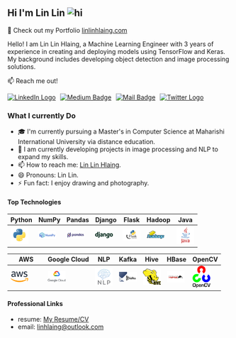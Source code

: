 ## Hi I'm Lin Lin <img src="https://user-images.githubusercontent.com/1303154/88677602-1635ba80-d120-11ea-84d8-d263ba5fc3c0.gif" width="28px" height="28px" alt="hi">

🚀 Check out my  Portfolio [linlinhlaing.com](https://linlinhlaing.com/) 

Hello!
I am Lin Lin Hlaing, a Machine Learning Engineer with 3 years of experience in creating and deploying models using TensorFlow and Keras. My background includes developing object detection and image processing solutions.

:mailbox: Reach me out!

<div style="display: flex; align-items: center; gap: 10px;">

<a href="https://www.linkedin.com/in/lin-hlaing/">
    <img src="https://cdn-icons-png.flaticon.com/512/174/174857.png" alt="LinkedIn Logo" width="20" height="20" />
</a>

<a href="https://medium.com/@linhlaing">
    <img src="https://img.shields.io/badge/-Medium-00ab6c?style=flat&logo=medium&logoColor=white" alt="Medium Badge" />
</a>

<a href="mailto:linhlaing@outlook.com">
    <img src="https://img.shields.io/badge/-Outlook-0072C6?style=flat&logo=microsoftoutlook&logoColor=white" alt="Mail Badge" />
</a>

<a href="https://twitter.com/LLinhlaing68616">
    <img src="https://cdn-icons-png.flaticon.com/512/733/733579.png" alt="Twitter Logo" width="20" height="20" />
</a>

</div>

<!-- TODO: Add last video link -->

### What I currently Do
- 🎓 I'm currently pursuing a Master's in Computer Science at Maharishi International University via distance education.
- 🤖 I am currently developing projects in image processing and NLP to expand my skills.
- 📫 How to reach me: [Lin Lin Hlaing](https://www.linkedin.com/in/lin-hlaing/).
- 😄 Pronouns: Lin Lin.
- ⚡ Fun fact: I enjoy drawing and photography.
#### Top Technologies

<!-- TODO: Make technologies links takes you to repositories -->
| Python | NumPy | Pandas | Django | Flask | Hadoop | Java |
|--------|-------|--------|--------|-------|--------|------|
| [<img src="images/python.png" alt="Python" width="40"/>](https://www.python.org/) | [<img src="images/numpy.png" alt="NumPy" width="40"/>](https://numpy.org/) | [<img src="images/pandas.png" alt="Pandas" width="40"/>](https://pandas.pydata.org/) | [<img src="images/django.png" alt="Django" width="40"/>](https://www.djangoproject.com/) | [<img src="images/flask.png" alt="Flask" width="40"/>](https://flask.palletsprojects.com/) | [<img src="images/hadoop.png" alt="Hadoop" width="40"/>](https://hadoop.apache.org/) | [<img src="images/java.png" alt="Java" width="40"/>](https://www.java.com/) |

| AWS | Google Cloud | NLP | Kafka | Hive | HBase | OpenCV |
|-----|--------------|-----|-------|------|-------|--------|
| [<img src="images/aws.png" alt="AWS" width="40"/>](https://aws.amazon.com/) &nbsp; &nbsp; &nbsp; &nbsp; | [<img src="images/google-cloud.png" alt="Google Cloud" width="40"/>](https://cloud.google.com/) &nbsp; &nbsp; &nbsp; &nbsp; | [<img src="images/nlp.png" alt="Natural Language Processing" width="40"/>](https://en.wikipedia.org/wiki/Natural_language_processing) | [<img src="images/kafka.png" alt="Kafka" width="40"/>](https://kafka.apache.org/) | [<img src="images/hive.png" alt="Hive" width="40"/>](https://hive.apache.org/) | [<img src="images/hbase.png" alt="HBase" width="40"/>](https://hbase.apache.org/) | [<img src="images/opencv.svg" alt="OpenCV" width="40"/>](https://opencv.org/) |



#### Professional Links
- resume: [My Resume/CV](https://linlinhlaing.com/LinHlaing-resume.pdf)
- email: linhlaing@outlook.com




